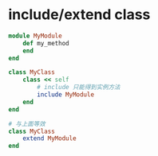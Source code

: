 # include/extend class


```rb
module MyModule
    def my_method
    end
end

class MyClass
    class << self
        # include 只能得到实例方法
        include MyModule
    end
end

# 与上面等效
class MyClass
    extend MyModule
end
```